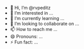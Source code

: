 - 👋 Hi, I’m @rvpeditz
- 👀 I’m interested in ...
- 🌱 I’m currently learning ...
- 💞️ I’m looking to collaborate on ...
- 📫 How to reach me ...
- 😄 Pronouns: ...
- ⚡ Fun fact: ...

<!---
rvpeditz/rvpeditz is a ✨ special ✨ repository because its `README.md` (this file) appears on your GitHub profile.
You can click the Preview link to take a look at your changes.
--->
